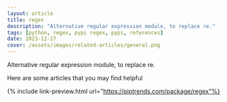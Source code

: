 ```yaml
---
layout: article
title: regex
description: "Alternative regular expression module, to replace re."
tags: [python, regex, pypi regex, pypi, references]
date: 2023-12-27
cover: /assets/images/related-articles/general.png
---
```


Alternative regular expression module, to replace re.

Here are some articles that you may find helpful

{% include link-preview.html url="https://piptrends.com/package/regex"%}